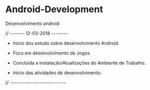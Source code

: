 # Android-Development
Desenvolvimento android

// ------- 12-03-2018 --------
-  Inicio dos estudo sobre desenvolvimento Android.
-  Foco em desenvolvimento de Jogos.

- Concluída a instalação/Atualizações do Ambiente de Trabalho.
- Inicio das atividades de desenvolvimento.
  
// ---------------------------
